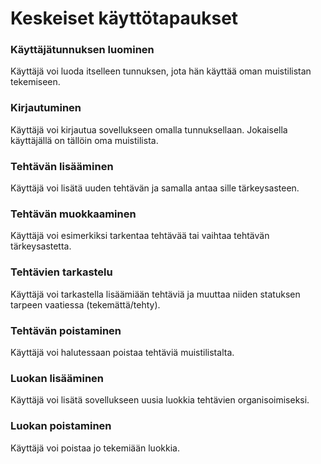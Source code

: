# Keskeiset käyttötapaukset

### Käyttäjätunnuksen luominen
Käyttäjä voi luoda itselleen tunnuksen, jota hän käyttää oman muistilistan tekemiseen.

### Kirjautuminen
Käyttäjä voi kirjautua sovellukseen omalla tunnuksellaan. Jokaisella käyttäjällä on tällöin oma muistilista.

### Tehtävän lisääminen
Käyttäjä voi lisätä uuden tehtävän ja samalla antaa sille tärkeysasteen.

### Tehtävän muokkaaminen
Käyttäjä voi esimerkiksi tarkentaa tehtävää tai vaihtaa tehtävän tärkeysastetta. 

### Tehtävien tarkastelu
Käyttäjä voi tarkastella lisäämiään tehtäviä ja muuttaa niiden statuksen tarpeen vaatiessa (tekemättä/tehty). 

### Tehtävän poistaminen
Käyttäjä voi halutessaan poistaa tehtäviä muistilistalta. 

### Luokan lisääminen
Käyttäjä voi lisätä sovellukseen uusia luokkia tehtävien organisoimiseksi. 

### Luokan poistaminen
Käyttäjä voi poistaa jo tekemiään luokkia. 
